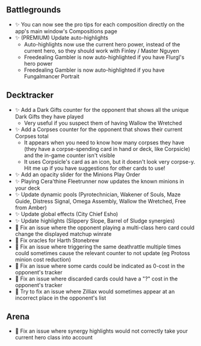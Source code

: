 ## Battlegrounds

- ✨ You can now see the pro tips for each composition directly on the app's main window's Compositions page
- ✨ (PREMIUM) Update auto-highlights
    - Auto-highlights now use the current hero power, instead of the current hero, so they should work with Finley / Master Nguyen
    - Freedealing Gambler is now auto-highlighted if you have Flurgl's hero power
    - Freedealing Gambler is now auto-highlighted if you have Fungalmancer Portrait

## Decktracker

- ✨ Add a Dark Gifts counter for the opponent that shows all the unique Dark Gifts they have played
    - Very useful if you suspect them of having Wallow the Wretched
- ✨ Add a Corpses counter for the opponent that shows their current Corpses total
    - It appears when you need to know how many corpses they have (they have a corpse-spending card in hand or deck, like Corpsicle) and the in-game counter isn't visible
    - It uses Corpsicle's card as an icon, but it doesn't look very corpse-y. Hit me up if you have suggestions for other cards to use!
- ✨ Add an opacity slider for the Minions Play Order
- ✨ Playing Cera'thine Fleetrunner now updates the known minions in your deck
- ✨ Update dynamic pools (Pyrotechnician, Wakener of Souls, Maze Guide, Distress Signal, Omega Assembly, Wallow the Wretched, Free from Amber)
- ✨ Update global effects (City Chief Esho)
- ✨ Update highlights (Slippery Slope, Barrel of Sludge synergies)
- 🐞 Fix an issue where the opponent playing a multi-class hero card could change the displayed matchup winrate
- 🐞 Fix oracles for Harth Stonebrew
- 🐞 Fix an issue where triggering the same deathrattle multiple times could sometimes cause the relevant counter to not update (eg Protoss minion cost reduction)
- 🐞 Fix an issue where some cards could be indicated as 0-cost in the opponent's tracker
- 🐞 Fix an issue where discarded cards could have a "?" cost in the opponent's tracker
- 🐞 Try to fix an issue where Zilliax would sometimes appear at an incorrect place in the opponent's list

## Arena

- 🐞 Fix an issue where synergy highlights would not correctly take your current hero class into account
